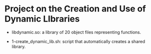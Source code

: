 # Project on the Creation and Use of Dynamic LIbraries

* libdynamic.so: a library of 20 object files representing functions.

* 1-create_dynamic_lib.sh: script that automatically creates a shared library.


